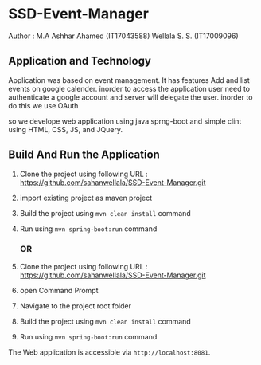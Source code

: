 # SSD-Event-Manager

Author : M.A Ashhar Ahamed (IT17043588)
         Wellala S. S. (IT17009096)


## Application and Technology

Application was based on event management. It has features Add and list events on google calender.
inorder to access the application user need to authenticate a google account and server will delegate the user. inorder to do this we use OAuth

so we develope web application using java sprng-boot and simple clint using HTML, CSS, JS, and JQuery.

## Build And Run the Application

01) Clone the project using following URL : https://github.com/sahanwellala/SSD-Event-Manager.git

02) import existing project as maven project

03) Build the project using `mvn clean install` command

04) Run using `mvn spring-boot:run` command

      ### OR
      

01) Clone the project using following URL : https://github.com/sahanwellala/SSD-Event-Manager.git

02) open Command Prompt

03) Navigate to the project root folder

04) Build the project using `mvn clean install` command

05) Run using `mvn spring-boot:run` command

The Web application is accessible via `http://localhost:8081`. 